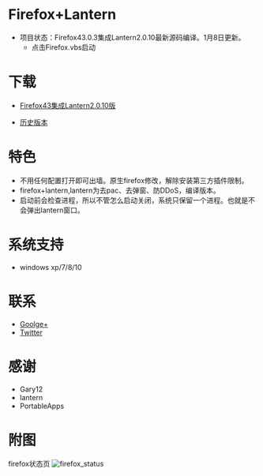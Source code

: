 Firefox+Lantern
=================
* 项目状态：Firefox43.0.3集成Lantern2.0.10最新源码编译。1月8日更新。
  - 点击Firefox.vbs启动

下载
=======
* [Firefox43集成Lantern2.0.10版](https://github.com/yeahwu/firefox/archive/master.zip)
  
 
* [历史版本](https://github.com/yeahwu/firefox/releases)

特色
=======
* 不用任何配置打开即可出墙。原生firefox修改，解除安装第三方插件限制。
* firefox+lantern,lantern为去pac、去弹窗、防DDoS，编译版本。
* 启动前会检查进程，所以不管怎么启动关闭，系统只保留一个进程。也就是不会弹出lantern窗口。

系统支持
=======
*  windows xp/7/8/10
 
联系
=====
* [Goolge+](https://plus.google.com/communities/101215702940766881013)
* [Twitter](https://twitter.com/yeahwu404)

感谢
====
* Gary12
* lantern
* PortableApps

附图
=====
firefox状态页
![firefox_status](https://github.com/yeahwu/wu/blob/master/firefox8.JPG?raw=true)
